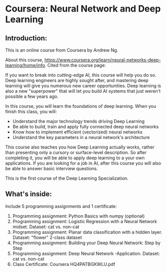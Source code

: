 # Coursera: Neural Network and Deep Learning
## Introduction: 
This is an online course from Coursera by Andrew Ng. 

About this course, https://www.coursera.org/learn/neural-networks-deep-learning/home/info. Cited from the course page:

If you want to break into cutting-edge AI, this course will help you do so. Deep learning engineers are highly sought after, and mastering deep learning will give you numerous new career opportunities. Deep learning is also a new "superpower" that will let you build AI systems that just weren't possible a few years ago. 

In this course, you will learn the foundations of deep learning. When you finish this class, you will:
- Understand the major technology trends driving Deep Learning
- Be able to build, train and apply fully connected deep neural networks 
- Know how to implement efficient (vectorized) neural networks 
- Understand the key parameters in a neural network's architecture 

This course also teaches you how Deep Learning actually works, rather than presenting only a cursory or surface-level description. So after completing it, you will be able to apply deep learning to a your own applications. If you are looking for a job in AI, after this course you will also be able to answer basic interview questions. 

This is the first course of the Deep Learning Specialization.

## What's inside:
Include 5 programming assignments and 1 certificate:
1. Programming assignment: Python Basics with numpy (optional)
1. Programming assignment: Logistic Regression with a Neural Network midset. Dataset: cat vs. non-cat
1. Programming assignment: Planar data classification with a hidden layer. Dataset: "flower" 2-class dataset
1. Programming assignment: Building your Deep Neural Network: Step by Step
1. Programming assignment: Deep Neural Network -Application. Dataset: cat vs. non-cat
1. Class Certificate: Coursera HQ4PATBGKWLU.pdf
